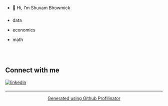 - 👋 Hi, I’m Shuvam Bhowmick

<div align="center">

</div>  
  

### 
  

- data  
  

- economics  
  

-  math
  


  

<br/>  

</td></tr></table>  

<br/>  


## Connect with me  

</a>
<a href="https://linkedin.com/in/shuvam-bhowmick-0444b9193/" target="https://www.linkedin.com/in/shuvam-bhowmick-0444b9193/">
<img src=https://img.shields.io/badge/linkedin-%231E77B5.svg?&style=for-the-badge&logo=linkedin&logoColor=white alt=linkedin style="margin-bottom: 5px;" />

  

 






----
<div align="center">Generated using <a href="https://profilinator.rishav.dev/" target="_blank">Github Profilinator</a></div>
<!---
shuvbk/shuvbk is a ✨ special ✨ repository because its `README.md` (this file) appears on your GitHub profile.
You can click the Preview link to take a look at your changes.
--->
